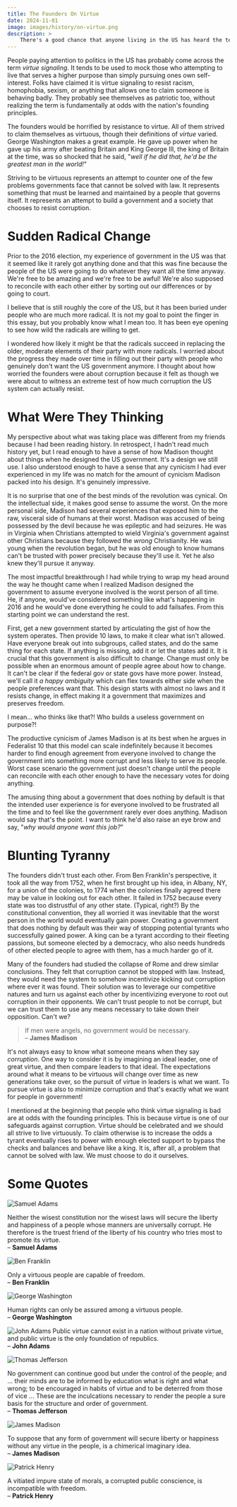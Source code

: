 ```yaml
---
title: The Founders On Virtue
date: 2024-11-01
image: images/history/on-virtue.png
description: >
    There's a good chance that anyone living in the US has heard the term "virtue signaling". It is usually used to mock someone attempting to hold others to a high standard of conduct. If the founders of the US were alive today, they would be horrified to consider the US has descended into a country that mocks virtue. All of them cared deeply about it, especially George Washington. We all should. Knowing what they said about it will help.
---
```


People paying attention to politics in the US has probably come across the term _virtue signaling_. It tends to be used to mock those who attempting to live that serves a higher purpose than simply pursuing ones own self-interest. Folks have claimed it is virtue signaling to resist racism, homophobia, sexism, or anything that allows one to claim someone is behaving badly. They probably see themselves as patriotic too, without realizing the term is fundamentally at odds with the nation's founding principles.

The founders would be horrified by resistance to virtue. All of them strived to claim themselves as virtuous, though their definitions of _virtue_ varied. George Washington makes a great example. He gave up power when he gave up his army after beating Britain and King George III, the king of Britain at the time, was so shocked that he said, "_well if he did that, he'd be the greatest man in the world!_"

Striving to be virtuous represents an attempt to counter one of the few problems governments face that cannot be solved with law. It represents something that must be learned and maintained by a people that governs itself. It represents an attempt to build a government and a society that chooses to resist corruption.


# Sudden Radical Change

Prior to the 2016 election, my experience of government in the US was that it seemed like it rarely got anything done and that this was fine because the people of the US were going to do whatever they want all the time anyway. We're free to be amazing and we're free to be awful! We're also supposed to reconcile with each other either by sorting out our differences or by going to court.

I believe that is still roughly the core of the US, but it has been buried under people who are much more radical. It is not my goal to point the finger in this essay, but you probably know what I mean too. It has been eye opening to see how wild the radicals are willing to get.

I wondered how likely it might be that the radicals succeed in replacing the older, moderate elements of their party with more radicals. I worried about the progress they made over time in filling out their party with people who genuinely don't want the US government anymore. I thought about how worried the founders were about corruption because it felt as though we were about to witness an extreme test of how much corruption the US system can actually resist.

# What Were They Thinking

My perspective about what was taking place was different from my friends because I had been reading history. In retrospect, I hadn't read much history yet, but I read enough to have a sense of how Madison thought about things when he designed the US government. It's a design we still use. I also understood enough to have a sense that any cynicism I had ever experienced in my life was no match for the amount of cynicism Madison packed into his design. It's genuinely impressive.

It is no surprise that one of the best minds of the revolution was cynical. On the intellectual side, it makes good sense to assume the worst. On the more personal side, Madison had several experiences that exposed him to the raw, visceral side of humans at their worst. Madison was accused of being possessed by the devil because he was epileptic and had seizures. He was in Virginia when Christians attempted to wield Virginia's government against other Christians because they followed the _wrong_ Christianity. He was young when the revolution began, but he was old enough to know humans can't be trusted with power precisely because they'll use it. Yet he also knew they'll pursue it anyway.

The most impactful breakthrough I had while trying to wrap my head around the way he thought came when I realized Madison designed the government to assume everyone involved is the worst person of all time. He, if anyone, would've considered something like what's happening in 2016 and he would've done everything he could to add failsafes. From this starting point we can understand the rest.

First, get a new government started by articulating the gist of how the system operates. Then provide 10 laws, to make it clear what isn't allowed. Have everyone break out into subgroups, called states, and do the same thing for each state. If anything is missing, add it or let the states add it. It is crucial that this government is also difficult to change. Change must only be possible when an enormous amount of people agree about how to change. It can't be clear if the federal gov or state govs have more power. Instead, we'll call it _a happy ambiguity_ which can flex towards either side when the people preferences want that. This design starts with almost no laws and it resists change, in effect making it a government that maximizes and preserves freedom.

I mean... who thinks like that?! Who builds a useless government on purpose?!

The productive cynicism of James Madison is at its best when he argues in Federalist 10 that this model can scale indefinitely because it becomes harder to find enough agreement from everyone involved to change the government into something more corrupt and less likely to serve its people. Worst case scenario the government just doesn't change until the people can reconcile with each other enough to have the necessary votes for doing anything.

The amusing thing about a government that does nothing by default is that the intended user experience is for everyone involved to be frustrated all the time and to feel like the government rarely ever does anything. Madison would say that's the point. I want to think he'd also raise an eye brow and say, "_why would anyone want this job?_"


# Blunting Tyranny

The founders didn't trust each other. From Ben Franklin's perspective, it took all the way from 1752, when he first brought up his idea, in Albany, NY, for a union of the colonies, to 1774 when the colonies finally agreed there may be value in looking out for each other. It failed in 1752 because every state was too distrustful of any other state. (Typical, right?) By the constitutional convention, they all worried it was inevitable that the worst person in the world would eventually gain power. Creating a government that does nothing by default was their way of stopping potential tyrants who successfully gained power. A king can be a tyrant according to their fleeting passions, but someone elected by a democracy, who also needs hundreds of other elected people to agree with them, has a much harder go of it.

Many of the founders had studied the collapse of Rome and drew similar conclusions. They felt that corruption cannot be stopped with law. Instead, they would need the system to somehow incentivize kicking out corruption where ever it was found. Their solution was to leverage our competitive natures and turn us against each other by incentivizing everyone to root out corruption in their opponents. We can't trust people to not be corrupt, but we can trust them to use any means necessary to take down their opposition. Can't we?

> If men were angels, no government would be necessary.<br>
> – **James Madison**

It's not always easy to know what someone means when they say _corruption_. One way to consider it is by imagining an ideal leader, one of great virtue, and then compare leaders to that ideal. The expectations around what it means to be virtuous will change over time as new generations take over, so the pursuit of virtue in leaders is what we want. To pursue virtue is also to minimize corruption and that's exactly what we want for people in government!

I mentioned at the beginning that people who think virtue signaling is bad are at odds with the founding principles. This is because virtue is one of our safeguards against corruption. Virtue should be celebrated and we should all strive to live virtuously. To claim otherwise is to increase the odds a tyrant eventually rises to power with enough elected support to bypass the checks and balances and behave like a king. It is, after all, a problem that cannot be solved with law. We must choose to do it ourselves.


# Some Quotes

![Samuel Adams](slamadams.png)

Neither the wisest constitution nor the wisest laws will secure the liberty and happiness of a people whose manners are universally corrupt.  He therefore is the truest friend of the liberty of his country who tries most to promote its virtue.<br>
– **Samuel Adams**

![Ben Franklin](ben-franklin.png)

Only a virtuous people are capable of freedom.<br>
– **Ben Franklin**

![George Washington](gw.png)

Human rights can only be assured among a virtuous people.<br>
– **George Washington**

![John Adams](johnadams.png)
Public virtue cannot exist in a nation without private virtue, and public virtue is the only foundation of republics.<br>
– **John Adams**

![Thomas Jefferson](tommyjeffs.png)

No government can continue good but under the control of the people; and … their minds are to be informed by education what is right and what wrong; to be encouraged in habits of virtue and to be deterred from those of vice … These are the inculcations necessary to render the people a sure basis for the structure and order of government.<br>
– **Thomas Jefferson**

![James Madison](jamsmadison.png)

To suppose that any form of government will secure liberty or happiness without any virtue in the people, is a chimerical imaginary idea.<br>
– **James Madison**

![Patrick Henry](patrickhenry.png)

A vitiated impure state of morals, a corrupted public conscience, is incompatible with freedom.<br>
– **Patrick Henry**
